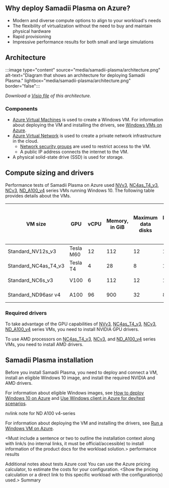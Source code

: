 <Intro should cover a basic overview of the workload.>

## Why deploy Samadii Plasma on Azure?
- Modern and diverse compute options to align to your workload's needs
- The flexibility of virtualization without the need to buy and maintain physical hardware
- Rapid provisioning
- Impressive performance results for both small and large simulations  

## Architecture

:::image type="content" source="media/samadii-plasma/architecture.png" alt-text="Diagram that shows an architecture for deploying Samadii Plasma." lightbox="media/samadii-plasma/architecture.png" border="false":::

*Download a [Visio file](https://arch-center.azureedge.net/samadii-plasma.vsdx) of this
architecture.*

### Components

- [Azure Virtual Machines](https://azure.microsoft.com/services/virtual-machines) is
    used to create a Windows VM. For information about deploying the VM and installing the drivers, see [Windows VMs on Azure](../../reference-architectures/n-tier/windows-vm.yml).
- [Azure Virtual Network](https://azure.microsoft.com/services/virtual-network) is
    used to create a private network infrastructure in the cloud.
  - [Network security groups](/azure/virtual-network/network-security-groups-overview) are used to restrict access to the VM.  
  - A public IP address connects the internet to the VM.
- A physical solid-state drive (SSD) is used for storage.

## Compute sizing and drivers

Performance tests of Samadii Plasma on Azure used [NVv3](/azure/virtual-machines/nvv3-series), [NC4as_T4_v3](/azure/virtual-machines/nct4-v3-series), [NCv3](/azure/virtual-machines/ncv3-series), [ND_A100_v4](/azure/virtual-machines/nda100-v4-series) series VMs running Windows 10. The following table provides details about the VMs.

|VM size|GPU|vCPU|Memory, in GiB|Maximum data disks|Number of GPUs|GPU memory, in GiB|Maximum uncached disk throughput, in IOPS / MBps|Temporary storage (SSD), in GiB|Maximum NICs|
|-|-|-|-|-|-|-|-|-|-|
|Standard_NV12s_v3|	Tesla M60|	12|	112|	12|	1|	8	|20,000 / 200|	320|	4|
|Standard_NC4as_T4_v3|	Tesla T4|	4|	28|	8	|1	|16|	-|	180|	2|
|Standard_NC6s_v3	|V100|	6	|112	|12|	1|	16|	20,000 / 200|	736|	4|
|Standard_ND96asr v4|	A100|	96|	900	|32|	8	|40	|80,000 / 800	|6,000	|8|

### Required drivers

To take advantage of the GPU capabilities of [NVv3](/azure/virtual-machines/nvv3-series), [NC4as_T4_v3](/azure/virtual-machines/nct4-v3-series), [NCv3](/azure/virtual-machines/ncv3-series), [ND_A100_v4](/azure/virtual-machines/nda100-v4-series) series VMs, you need to install NVIDIA GPU drivers.

To use AMD processors on [NC4as_T4_v3](/azure/virtual-machines/nct4-v3-series), [NCv3](/azure/virtual-machines/ncv3-series), and [ND_A100_v4](/azure/virtual-machines/nda100-v4-series) series VMs, you need to install AMD drivers.

## Samadii Plasma installation

Before you install Samadii Plasma, you need to deploy and connect a VM, install an eligible Windows 10 image, and install the required NVIDIA and AMD drivers.

For information about eligible Windows images, see [How to deploy Windows 10 on Azure](/azure/virtual-machines/windows/windows-desktop-multitenant-hosting-deployment) and [Use Windows client in Azure for dev/test scenarios](/azure/virtual-machines/windows/client-images).

nvlink note for ND A100 v4-series

For information about deploying the VM and installing the drivers, see [Run a Windows VM on Azure](/azure/architecture/reference-architectures/n-tier/windows-vm).

<Must include a sentence or two to outline the installation context along with link/s (no internal links, it must be official/accessible) to install information of the product docs for the workload solution.>
<Should not list any ordered steps of installation.> 
<Workload> performance results
<Give a short intro to how performance was tested>
<Results for X>
<Results for Y etc>

Additional notes about tests
<Include any additional notes about the testing process used.>
Azure cost
<Description of the costs that might be associated with running this workload in Azure. Make sure to have a link to the Azure pricing calculator.>
You can use the Azure pricing calculator, to estimate the costs for your configuration.
<Show the pricing calculation or a direct link to this specific workload with the configuration(s) used.>
Summary
<One or two sentences or bullet points reinforcing why Azure is the right platform for this workload>
